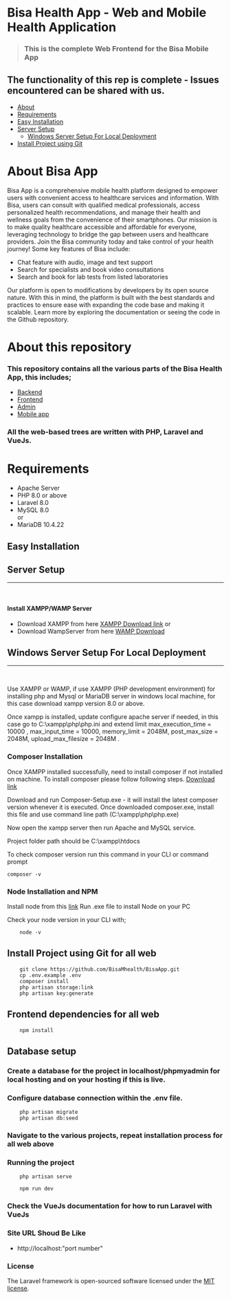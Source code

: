 # Bisa Health App - Web and Mobile Health Application

> ### This is the complete Web Frontend for the Bisa Mobile App

The functionality of this rep is complete - Issues encountered can be shared with us.
----------

- [About](#about-bisa-app)
- [Requirements](#requirements)
- [Easy Installation](#easy-installation)
- [Server Setup](#server-setup)
    - [Windows Server Setup For Local Deployment](#windows-server-setup-for-local-deployment)
- [Install Project using Git](#install-project-using-git)

# About Bisa App
Bisa App is a comprehensive mobile health platform designed to empower users with convenient access to healthcare services and information. With Bisa, users can consult with qualified medical professionals, access personalized health recommendations, and manage their health and wellness goals from the convenience of their smartphones. Our mission is to make quality healthcare accessible and affordable for everyone, leveraging technology to bridge the gap between users and healthcare providers. Join the Bisa community today and take control of your health journey!
Some key features of Bisa include:

-   Chat feature with audio, image and text support
-   Search for specialists and book video consultations
-   Search and book for lab tests from listed laboratories


Our platform is open to modifications by developers by its open source nature. With this in mind, the platform is built with the best standards and practices to ensure ease with expanding the code base and making it scalable. Learn more by exploring the documentation or seeing the code in the Github repository.  

# About this repository

### This repository contains all the various parts  of the Bisa Health App, this includes;
- [Backend](https://github.com/BisaMhealth/BisaApp/tree/backend)
- [Frontend](https://github.com/BisaMhealth/BisaApp/tree/frontend)
- [Admin](https://github.com/BisaMhealth/BisaApp/tree/Admin)
- [Mobile app](https://github.com/BisaMhealth/BisaApp/tree/mobile-app)

### All the web-based trees are written with PHP, Laravel and VueJs.

# Requirements
- Apache Server
- PHP 8.0 or above
- Laravel 8.0
- MySQL 8.0  
or  
- MariaDB 10.4.22


## Easy Installation

## Server Setup 
<hr /> <br />


#### Install XAMPP/WAMP Server
- Download XAMPP from here [XAMPP Download link](https://www.apachefriends.org/download.html)  or
- Download WampServer from here [WAMP Download](https://www.wampserver.com/en/download-wampserver-64bits/)


## Windows Server Setup For Local Deployment
<hr /> <br />

Use XAMPP or WAMP, if use XAMPP (PHP development environment) for installing php and Mysql or MariaDB server in windows local machine, for this case download xampp version 8.0 or above.

Once xampp is installed, update configure apache server if needed, in this case go to C:\xampp\php\php.ini and extend limit max_execution_time = 10000 , max_input_time = 10000, memory_limit = 2048M, post_max_size = 2048M, upload_max_filesize = 2048M .


### Composer Installation
Once XAMPP installed successfully, need to install composer if not installed on machine. To install composer please follow following steps. [Download link](https://getcomposer.org/download/)

Download and run Composer-Setup.exe - it will install the latest composer version whenever it is executed.
Once downloaded composer.exe, install this file and use command line path (C:\xampp\php\php.exe)

Now open the xampp server then run Apache and MySQL service.

Project folder path should be C:\xampp\htdocs 

To check composer version run this command in your CLI or command prompt

```shell
composer -v
```

### Node Installation and NPM
Install node from this [link](https://nodejs.org/en/download/current)
Run .exe file to install Node on your PC

Check your node version in your CLI with;
```shell
    node -v
```

## Install Project using Git for all web

```shell
    git clone https://github.com/BisaMhealth/BisaApp.git
    cp .env.example .env
    composer install
    php artisan storage:link
    php artisan key:generate
```

## Frontend dependencies for all web
```shell
    npm install
```


## Database setup
### Create a database for the project in localhost/phpmyadmin for local hosting and on your hosting if this is live.
### Configure database connection within the .env file.

```shell
    php artisan migrate
    php artisan db:seed
```
### Navigate to the various projects, repeat installation process for all web above


### Running the project
```shell
    php artisan serve
```

```shell
    npm run dev
```

### Check the VueJs documentation for how to run Laravel with VueJs

### Site URL Shoud Be Like
- http://localhost:"port number" 



### License
The Laravel framework is open-sourced software licensed under the [MIT license](https://opensource.org/licenses/MIT).
